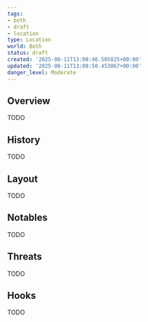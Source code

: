 ```yaml
---
tags:
- both
- draft
- location
type: Location
world: Both
status: draft
created: '2025-08-11T13:08:46.505825+00:00'
updated: '2025-08-11T13:08:50.453067+00:00'
danger_level: Moderate
---
```



## Overview

TODO
## History

TODO
## Layout

TODO
## Notables

TODO
## Threats

TODO
## Hooks

TODO
